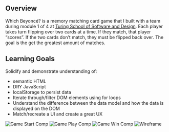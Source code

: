 ## Overview
Which Beyoncé? is a memory matching card game that I built with a team during module 1 of 4 at [Turing School of Software and Design](https://turing.io/).
Each player takes turn flipping over two cards at a time. 
If they match, that player “scores”. 
If the two cards don’t match, they must be flipped back over. 
The goal is the get the greatest amount of matches.

## Learning Goals
Solidify and demonstrate understanding of:
- semantic HTML
- DRY JavaScript
- localStorage to persist data
- Iterate through/filter DOM elements using for loops
- Understand the difference between the data model and how the data is displayed on the DOM
- Match/recreate a UI and create a great UX

![Game Start Comp](assets/UI-gamestart.png)
![Game Play Comp](assets/UI-gameplay.png)
![Game Win Comp](assets/UI-win.png)
![Wireframe](initial-game-UI.png)
